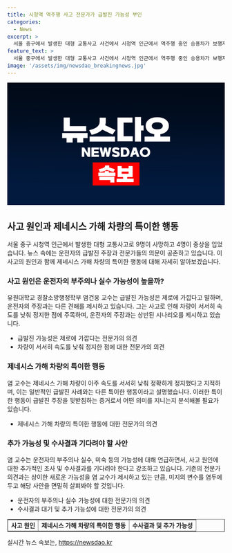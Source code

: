 ```yaml
---
title: 시청역 역주행 사고 전문가가 급발진 가능성 부인
categories:
  - News
excerpt: >
  서울 중구에서 발생한 대형 교통사고 사건에서 시청역 인근에서 역주행 중인 승용차가 보행자를 덮쳤다. 9명이 사망하고 4명이 중상을 입었으며 운전자는 급발진을 주장했지만, 전문가들은 이를 부인하고 있다. 유원대학교 교수는 운전자의 주장과 현장 상황이 맞지 않는다며, 급발진이라면 차량은 더 가속하고 나가야 했다고 설명했다. 이에 대해 운전자의 부주의나 실수 가능성을 제기하고 차량조사나 수사 결과를 기다릴 것을 강조했다.
feature_text: >
  서울 중구에서 발생한 대형 교통사고 사건에서 시청역 인근에서 역주행 중인 승용차가 보행자를 덮쳤다. 9명이 사망하고 4명이 중상을 입었으며 운전자는 급발진을 주장했지만, 전문가들은 이를 부인하고 있다. 유원대학교 교수는 운전자의 주장과 현장 상황이 맞지 않는다며, 급발진이라면 차량은 더 가속하고 나가야 했다고 설명했다. 이에 대해 운전자의 부주의나 실수 가능성을 제기하고 차량조사나 수사 결과를 기다릴 것을 강조했다.
image: '/assets/img/newsdao_breakingnews.jpg'
---
```


<p><img src="/assets/img/newsdao_breakingnews.jpg" alt="ranknews 속보" /></p>

<h2 data-ke-size="size26">사고 원인과 제네시스 가해 차량의 특이한 행동</h2>

<p data-ke-size="size16">서울 중구 시청역 인근에서 발생한 대형 교통사고로 9명이 사망하고 4명이 중상을 입었습니다. 뉴스 속에는 운전자의 급발진 주장과 전문가들의 의문이 공존하고 있습니다. 이 사고의 원인과 함께 제네시스 가해 차량의 특이한 행동에 대해 자세히 알아보겠습니다.</p>

<h3>사고 원인은 운전자의 부주의나 실수 가능성이 높을까?</h3>

<p data-ke-size="size16">유원대학교 경찰소방행정학부 염건웅 교수는 급발진 가능성은 제로에 가깝다고 말하며, 운전자의 주장과는 다른 견해를 제시하고 있습니다. 그는 사고로 인해 차량이 서서히 속도를 낮춰 정지한 점에 주목하며, 운전자의 주장과는 상반된 시나리오를 제시하고 있습니다.</p>

<ul>
  <li>급발진 가능성은 제로에 가깝다는 전문가의 의견</li>
  <li>차량이 서서히 속도를 낮춰 정지한 점에 대한 전문가의 의견</li>
</ul>

<h3>제네시스 가해 차량의 특이한 행동</h3>

<p data-ke-size="size16">염 교수는 제네시스 가해 차량이 아주 속도를 서서히 낮춰 정확하게 정지했다고 지적하며, 이는 일반적인 급발진 사례와는 다른 특이한 행동이라고 설명했습니다. 이러한 특이한 행동이 급발진 주장을 뒷받침하는 증거로서 어떤 의미를 지니는지 분석해볼 필요가 있습니다.</p>

<ul>
  <li>제네시스 가해 차량의 특이한 행동에 대한 전문가의 의견</li>
</ul>

<h3>추가 가능성 및 수사결과 기다려야 할 사안</h3>

<p data-ke-size="size16">염 교수는 운전자의 부주의나 실수, 미숙 등의 가능성에 대해 언급하면서, 사고 원인에 대한 추가적인 조사 및 수사결과를 기다려야 한다고 강조하고 있습니다. 기존의 전문가 의견과는 상이한 새로운 가능성을 염 교수가 제시하고 있는 만큼, 미지의 변수를 염두에 두고 해당 사안을 면밀히 살펴봐야 할 것입니다.</p>

<ul>
  <li>운전자의 부주의나 실수 가능성에 대한 전문가의 의견</li>
  <li>수사결과 대기 및 추가 가능성에 대한 전문가의 의견</li>
</ul>

<table style="width: 100%;" border="1">
<tbody>
<tr>
<td style="text-align: center; height: 17px;"><b>사고 원인</b></td>
<td style="text-align: center; height: 17px;"><b>제네시스 가해 차량의 특이한 행동</b></td>
<td style="text-align: center; height: 17px;"><b>수사결과 및 추가 가능성</b></td>
</tr>
</tbody>
</table>

<p data-ke-size="size16"></p>
실시간 뉴스 속보는, <a href="https://newsdao.kr" rel="dofollow">https://newsdao.kr</a>


